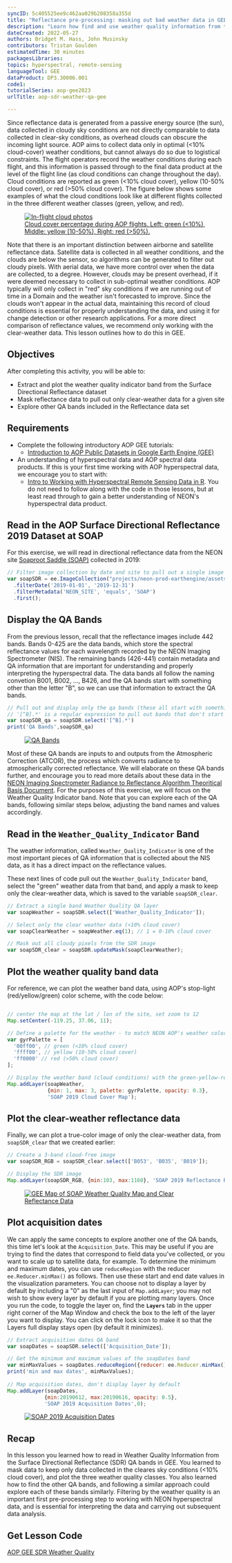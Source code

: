 ```yaml
---
syncID: 5c405525ee9c462aa029b208358a355d
title: "Reflectance pre-processing: masking out bad weather data in GEE"
description: "Learn how find and use weather quality information from the Reflectance QA band in GEE"
dateCreated: 2022-05-27
authors: Bridget M. Hass, John Musinsky
contributors: Tristan Goulden
estimatedTime: 30 minutes
packagesLibraries: 
topics: hyperspectral, remote-sensing
languageTool: GEE
dataProduct: DP3.30006.001
code1: 
tutorialSeries: aop-gee2023
urlTitle: aop-sdr-weather-qa-gee

---
```


Since reflectance data is generated from a passive energy source (the sun), data collected in cloudy sky conditions are not directly comparable to data collected in clear-sky conditions, as overhead clouds can obscure the incoming light source. AOP aims to collect data only in optimal (<10% cloud-cover) weather conditions, but cannot always do so due to logistical constraints. The flight operators record the weather conditions during each flight, and this information is passed through to the final data product at the level of the flight line (as cloud conditions can change throughout the day). Cloud conditions are reported as green (<10% cloud cover), yellow (10-50% cloud cover), or red (>50% cloud cover). The figure below shows some examples of what the cloud conditions look like at different flights collected in the three different weather classes (green, yellow, and red).

<figure>
	<a href="https://raw.githubusercontent.com/NEONScience/NEON-Data-Skills/main/graphics/aop-gee2023/1b_sdr_weather/flight_cloud_photos.png">
	<img src="https://raw.githubusercontent.com/NEONScience/NEON-Data-Skills/main/graphics/aop-gee2023/1b_sdr_weather/flight_cloud_photos.png" alt="In-flight cloud photos">
	<figcaption>Cloud cover percentage during AOP flights. Left: green (<10%), Middle: yellow (10-50%), Right: red (>50%).</figcaption>
	</a>
</figure>  

Note that there is an important distinction between airborne and satellite reflectance data. Satellite data is collected in all weather conditions, and the clouds are below the sensor, so algorithms can be generated to filter out cloudy pixels. With aerial data, we have more control over when the data are collected, to a degree. However, clouds may be present overhead, if it were deemed necessary to collect in sub-optimal weather conditions. AOP typically will only collect in "red" sky conditions if we are running out of time in a Domain and the weather isn't forecasted to improve. Since the clouds won't appear in the actual data, maintaining this record of cloud conditions is essential for properly understanding the data, and using it for change detection or other research applications. For a more direct comparison of reflectance values, we recommend only working with the clear-weather data. This lesson outlines how to do this in GEE.

<div id="ds-objectives" markdown="1">

## Objectives
After completing this activity, you will be able to:
- Extract and plot the weather quality indicator band from the Surface Directional Reflectance dataset
- Mask reflectance data to pull out only clear-weather data for a given site
- Explore other QA bands included in the Reflectance data set

## Requirements

- Complete the following introductory AOP GEE tutorials:
    - <a href="https://www.neonscience.org/resources/learning-hub/tutorials/intro-aop-gee-image-collections" target="_blank">Introduction to AOP Public Datasets in Google Earth Engine (GEE)</a>
- An understanding of hyperspectral data and AOP spectral data products. If this is your first time working with AOP hyperspectral data, we encourage you to start with:
    - <a href="https://www.neonscience.org/resources/learning-hub/tutorials/hsi-hdf5-r" target="_blank">Intro to Working with Hyperspectral Remote Sensing Data in R</a>. You do not need to follow along with the code in those lessons, but at least read through to gain a better understanding of NEON's hyperspectral data product.

</div>

## Read in the AOP Surface Directional Reflectance 2019 Dataset at SOAP

For this exercise, we will read in directional reflectance data from the NEON site <a href="https://www.neonscience.org/field-sites/soap" target="_blank">Soaproot Saddle (SOAP)</a> collected in 2019: 

```javascript
// Filter image collection by date and site to pull out a single image
var soapSDR = ee.ImageCollection("projects/neon-prod-earthengine/assets/HSI_REFL/001")
  .filterDate('2019-01-01', '2019-12-31')
  .filterMetadata('NEON_SITE', 'equals', 'SOAP')
  .first();
```
## Display the QA Bands

From the previous lesson, recall that the reflectance images include 442 bands. Bands 0-425 are the data bands, which store the spectral reflectance values for each wavelength recorded by the NEON Imaging Spectrometer (NIS). The remaining bands (426-441) contain metadata and QA information that are important for understanding and properly interpreting the hyperspectral data. The data bands all follow the naming convetion B001, B002, ..., B426, and the QA bands start with something other than the letter "B", so we can use that information to extract the QA bands.

```javascript
// Pull out and display only the qa bands (these all start with something other than B)
// '[^B].*' is a regular expression to pull out bands that don't start with B
var soapSDR_qa = soapSDR.select('[^B].*') 
print('QA Bands',soapSDR_qa)
```

<figure>
	<a href="https://raw.githubusercontent.com/NEONScience/NEON-Data-Skills/main/graphics/aop-gee2023/1b_sdr_weather/qa_bands.PNG">
	<img src="https://raw.githubusercontent.com/NEONScience/NEON-Data-Skills/main/graphics/aop-gee2023/1b_sdr_weather/qa_bands.PNG" alt="QA Bands"></a>
</figure>

Most of these QA bands are inputs to and outputs from the Atmospheric Correction (ATCOR), the process which converts radiance to atmospherically corrected reflectance. We will elaborate on these QA bands further, and encourage you to read more details about these data in the <a href="https://data.neonscience.org/api/v0/documents/NEON.DOC.001288vB?inline=true" target="_blank">NEON Imaging Spectrometer Radiance to Reflectance Algorithm Theoritical Basis Document</a>. For the purposes of this exercise, we will focus on the Weather Quality Indicator band. Note that you can explore each of the QA bands, following similar steps below, adjusting the band names and values accordingly.

## Read in the `Weather_Quality_Indicator` Band

The weather information, called `Weather_Quality_Indicator` is one of the most important pieces of QA information that is collected about the NIS data, as it has a direct impact on the reflectance values. 

These next lines of code pull out the `Weather_Quality_Indicator` band, select the "green" weather data from that band, and apply a mask to keep only the clear-weather data, which is saved to the variable `soapSDR_clear`.

```javascript
// Extract a single band Weather Quality QA layer
var soapWeather = soapSDR.select(['Weather_Quality_Indicator']);

// Select only the clear weather data (<10% cloud cover)
var soapClearWeather = soapWeather.eq(1); // 1 = 0-10% cloud cover

// Mask out all cloudy pixels from the SDR image
var soapSDR_clear = soapSDR.updateMask(soapClearWeather);
```

## Plot the weather quality band data

For reference, we can plot the weather band data, using AOP's stop-light (red/yellow/green) color scheme, with the code below:

```javascript

// center the map at the lat / lon of the site, set zoom to 12
Map.setCenter(-119.25, 37.06, 11);

// Define a palette for the weather - to match NEON AOP's weather color conventions
var gyrPalette = [
  '00ff00', // green (<10% cloud cover)
  'ffff00', // yellow (10-50% cloud cover)
  'ff0000' // red (>50% cloud cover)
];

// Display the weather band (cloud conditions) with the green-yellow-red palette
Map.addLayer(soapWeather,
             {min: 1, max: 3, palette: gyrPalette, opacity: 0.3},
             'SOAP 2019 Cloud Cover Map');
```

## Plot the clear-weather reflectance data
Finally, we can plot a true-color image of only the clear-weather data, from `soapSDR_clear` that we created earlier:

```javascript
// Create a 3-band cloud-free image 
var soapSDR_RGB = soapSDR_clear.select(['B053', 'B035', 'B019']);

// Display the SDR image
Map.addLayer(soapSDR_RGB, {min:103, max:1160}, 'SOAP 2019 Reflectance RGB');
```

<figure>
	<a href="https://raw.githubusercontent.com/NEONScience/NEON-Data-Skills/main/graphics/aop-gee2023/1b_sdr_weather/soap_clear_sdr_weather_map.PNG">
	<img src="https://raw.githubusercontent.com/NEONScience/NEON-Data-Skills/main/graphics/aop-gee2023/1b_sdr_weather/soap_clear_sdr_weather_map.PNG" alt="GEE Map of SOAP Weather Quality Map and Clear Reflectance Data"></a>
</figure>

## Plot acquisition dates

We can apply the same concepts to explore another one of the QA bands, this time let's look at the `Acquisition_Date`. This may be useful if you are trying to find the dates that correspond to field data you've collected, or you want to scale up to satellite data, for example. To determine the minimum and maximum dates, you can use `reduceRegion` with the reducer `ee.Reducer.minMax()` as follows. Then use these start and end date values in the visualization parameters. You can choose not to display a layer by default by including a "0" as the last input of `Map.addLayer`; you may not wish to show every layer by default if you are plotting many layers. Once you run the code, to toggle the layer on, find the **`Layers`** tab in the upper right corner of the Map Window and check the box to the left of the layer you want to display. You can click on the lock icon to make it so that the Layers full display stays open (by default it minimizes).
	
```javascript	
// Extract acquisition dates QA band
var soapDates = soapSDR.select(['Acquisition_Date']);

// Get the minimum and maximum values of the soapDates band
var minMaxValues = soapDates.reduceRegion({reducer: ee.Reducer.minMax(),maxPixels: 1e10})
print('min and max dates', minMaxValues);
	
// Map acquisition dates, don't display layer by default
Map.addLayer(soapDates,
            {min:20190612, max:20190616, opacity: 0.5},
            'SOAP 2019 Acquisition Dates',0);
```

<figure>
	<a href="https://raw.githubusercontent.com/NEONScience/NEON-Data-Skills/main/graphics/aop-gee2023/1b_sdr_weather/soap_acquisition_dates.PNG">
	<img src="https://raw.githubusercontent.com/NEONScience/NEON-Data-Skills/main/graphics/aop-gee2023/1b_sdr_weather/soap_acquisition_dates.PNG" alt="SOAP 2019 Acquisition Dates"></a>
</figure>
	
## Recap

In this lesson you learned how to read in Weather Quality Information from the Surface Directional Reflectance (SDR) QA bands in GEE. You learned to mask data to keep only data collected in the cleares sky conditions (<10% cloud cover), and plot the three weather quality classes. You also learned how to find the other QA bands, and following a similar approach could explore each of these bands similarly. Filtering by the weather quality is an important first pre-processing step to working with NEON hyperspectral data, and is essential for interpreting the data and carrying out subsequent data analysis.

## Get Lesson Code

<a href="https://code.earthengine.google.com/3b9f43d1e1baefab5ceabc6a59d03b51" target="_blank">AOP GEE SDR Weather Quality</a>
